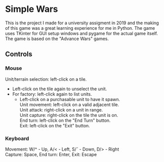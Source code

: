 # Simple Wars
This is the project I made for a university assigment in 2019 and the making of this game was a great learning experience for me in Python. The game uses TKinter for GUI setup windows and pygame for the actual game itself. The game is based on the "Advance Wars" games.

## Controls
### Mouse
Unit/terrain selection: left-click on a tile.<br/>
  - Left-click on the tile again to unselect the unit.<br/>
  - For factory: left-click again to list units.<br/>
      - Left-click on a purchasable unit to have it spawn.<br/>
Unit movement: left-click on a valid adjacent tile.<br/>
Unit attack: right-click on a unit in range.<br/>
Unit capture: right-click on the tile the unit is on.<br/>
End turn: left-click on the "End Turn" button.<br/>
Exit: left-click on the "Exit" button.
### Keyboard
Movement: W/^ - Up, A/< - Left, S/ˇ - Down, D/> - Right<br/>
Capture: Space, End turn: Enter, Exit: Escape